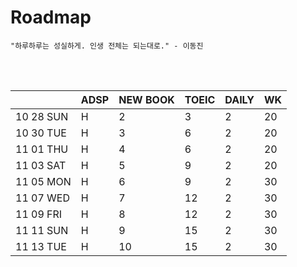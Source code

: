 # Roadmap

```
"하루하루는 성실하게. 인생 전체는 되는대로." - 이동진
```



<br><br>

|           | ADSP | NEW BOOK | TOEIC | DAILY | WK   |
| --------- | ---- | -------- | ----- | ----- | ---- |
| 10 28 SUN | H    | 2        | 3     | 2     | 20   |
| 10 30 TUE | H    | 3        | 6     | 2     | 20   |
| 11 01 THU | H    | 4        | 6     | 2     | 20   |
| 11 03 SAT | H    | 5        | 9     | 2     | 20   |
| 11 05 MON | H    | 6        | 9     | 2     | 30   |
| 11 07 WED | H    | 7        | 12    | 2     | 30   |
| 11 09 FRI | H    | 8        | 12    | 2     | 30   |
| 11 11 SUN | H    | 9        | 15    | 2     | 30   |
| 11 13 TUE | H    | 10       | 15    | 2     | 30   |

<br><br>

